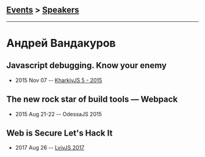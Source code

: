 ## [Events](../README.md) > [Speakers](../speakers.md)
---

# Андрей Вандакуров

## Javascript debugging. Know your enemy
- 2015 Nov 07 -- [KharkivJS 5 - 2015](https://www.youtube.com/watch?v=yC43rba4VOg)    
## The new rock star of build tools — Webpack
- 2015 Aug 21-22 -- OdessaJS 2015    
## Web is Secure Let&#39;s Hack It
- 2017 Aug 26 -- [LvivJS 2017](https://www.youtube.com/watch?v=h3NG5Mpl384)    
